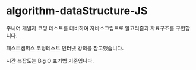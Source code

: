 # algorithm-dataStructure-JS

주니어 개발자 코딩 테스트를 대비하여 자바스크립트로 알고리즘과 자료구조를 구현합니다.

패스트캠퍼스 코딩테스트 인터넷 강의를 참고했습니다.

시간 복잡도는 Big O 표기법 기준입니다.